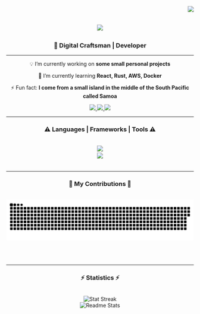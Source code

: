 <img align="right" src="https://visitor-badge.laobi.icu/badge?page_id=fPuniVaesau.fPuniVaesau"/>

<h1 align="center">
  <a href="https://git.io/typing-svg">
    <img src="https://readme-typing-svg.herokuapp.com/?font=Fira+Code&weight=700&pause=1000&color=9CAD4B&size=35&center=true&vCenter=true&width=500&height=70&duration=4000&lines=Hi+there+👋🏽;+I'm+Filo+Puni+Vaesau+🗿;"/>
  </a>
</h1>
<h3 align="center">💭 Digital Craftsman | Developer</h3>
<hr>

<div align="center">
  
  💡 I’m currently working on **some small personal projects**

  🌱 I’m currently learning **React, Rust, AWS, Docker**

  ⚡ Fun fact: **I come from a small island in the middle of the South Pacific called Samoa**
  
</div>

<div align="center">
  <a href="mailto:filopunivaesau@gmail.com">
    <img src="https://shields.io/badge/Gmail-FFFFFF?style=for-the-badge&logo=gmail&logoColor=orange" target="_blank"/>
  </a>
  <a href="https://www.linkedin.com/in/filo-puni-vaesau-436801261/">
    <img src="https://img.shields.io/badge/LinkedIn-0077B5?style=for-the-badge&logo=linkedin&logoColor=white" target="_blank">
  </a>
  <a href="https://fPuniVaesau.git.io">
    <img src="https://img.shields.io/badge/GitHub-100000?style=for-the-badge&logo=github&logoColor=white" target="_blank"/>
  </a>
</div>

<hr>

<h3 align="center">⚠️ Languages | Frameworks | Tools ⚠️</h3>
<br/>
<div align="center">
  <a href="https://skillicons.dev">
    <img src="https://skillicons.dev/icons?i=github,git,javascript,nodejs,python,java,vscode"/><br>
    <img src="https://skillicons.dev/icons?i=bash,html,css,mysql,react,rust,php"/>
  </a>
</div>

<br/>
<hr>

<div align="center">
  <h3>📙 My Contributions 📙</h3>
  <br>
  <img alt="Snake animation for my contributions" src="https://raw.githubusercontent.com/fPuniVaesau/fPuniVaesau/output/github-contribution-grid-snake.svg"/>
 
  <br/><br/>
</div>

<hr/>

<h3 align="center"> ⚡️ Statistics ⚡️</h3>
<br>

<div align="center">
  <img width=500 src="https://streak-stats.demolab.com/?user=fPuniVaesau&count_private=true&theme=rising-sun&border_radius=7" alt="Stat Streak"/>
  <br/>
  <img width=500 src="https://github-readme-stats.vercel.app/api?username=fPuniVaesau&show_icons=true&theme=codeSTACKr&rank_icon=github&border_radius=7" alt="Readme Stats"/>
</div>

<!-- [![GitHub Streak](https://streak-stats.demolab.com/?user=fPuniVaesau)](https://git.io/streak-stats) -->